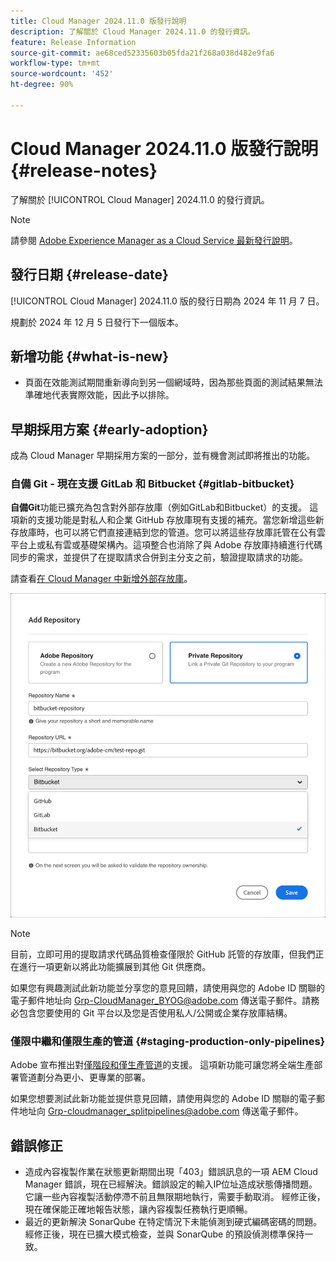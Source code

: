 ```yaml
---
title: Cloud Manager 2024.11.0 版發行說明
description: 了解關於 Cloud Manager 2024.11.0 的發行資訊。
feature: Release Information
source-git-commit: ae68ced52335603b05fda21f268a038d482e9fa6
workflow-type: tm+mt
source-wordcount: '452'
ht-degree: 90%

---
```


# Cloud Manager 2024.11.0 版發行說明 {#release-notes}

了解關於 [!UICONTROL Cloud Manager] 2024.11.0 的發行資訊。

>[!NOTE]
>
>請參閱 [Adobe Experience Manager as a Cloud Service 最新發行說明](https://experienceleague.adobe.com/zh-hant/docs/experience-manager-cloud-service/content/release-notes/home)。

## 發行日期 {#release-date}

<!-- SAVE FOR FUTURE POSSIBLE USE No notable bugs or features for the September release of Cloud Manager. -->

[!UICONTROL Cloud Manager] 2024.11.0 版的發行日期為 2024 年 11 月 7 日。

規劃於 2024 年 12 月 5 日發行下一個版本。

## 新增功能 {#what-is-new}

* 頁面在效能測試期間重新導向到另一個網域時，因為那些頁面的測試結果無法準確地代表實際效能，因此予以排除。<!-- (CMGR-5637) -->

## 早期採用方案 {#early-adoption}

成為 Cloud Manager 早期採用方案的一部分，並有機會測試即將推出的功能。

### 自備 Git - 現在支援 GitLab 和 Bitbucket {#gitlab-bitbucket}

<!-- BOTH CS & AMS -->

**自備Git**&#x200B;功能已擴充為包含對外部存放庫（例如GitLab和Bitbucket）的支援。 這項新的支援功能是對私人和企業 GitHub 存放庫現有支援的補充。當您新增這些新存放庫時，也可以將它們直接連結到您的管道。您可以將這些存放庫託管在公有雲平台上或私有雲或基礎架構內。這項整合也消除了與 Adobe 存放庫持續進行代碼同步的需求，並提供了在提取請求合併到主分支之前，驗證提取請求的功能。

請查看[在 Cloud Manager 中新增外部存放庫](/help/managing-code/external-repositories.md)。

![新增存放庫對話框](/help/release-notes/assets/repositories-add-release-notes.png)

>[!NOTE]
>
>目前，立即可用的提取請求代碼品質檢查僅限於 GitHub 託管的存放庫，但我們正在進行一項更新以將此功能擴展到其他 Git 供應商。

如果您有興趣測試此新功能並分享您的意見回饋，請使用與您的 Adobe ID 關聯的電子郵件地址向 [Grp-CloudManager_BYOG@adobe.com](mailto:Grp-CloudManager_BYOG@adobe.com) 傳送電子郵件。請務必包含您要使用的 Git 平台以及您是否使用私人/公開或企業存放庫結構。

### 僅限中繼和僅限生產的管道 {#staging-production-only-pipelines}

Adobe 宣布推出對[僅階段和僅生產管道](/help/using/stage-prod-only.md)的支援。 這項新功能可讓您將全端生產部署管道劃分為更小、更專業的部署。

如果您想要測試此新功能並提供意見回饋，請使用與您的 Adobe ID 關聯的電子郵件地址向 [Grp-cloudmanager_splitpipelines@adobe.com](mailto:Grp-cloudmanager_splitpipelines@adobe.com) 傳送電子郵件。

## 錯誤修正

* 造成內容複製作業在狀態更新期間出現「403」錯誤訊息的一項 AEM Cloud Manager 錯誤，現在已經解決。錯誤設定的輸入IP位址造成狀態傳播問題。 它讓一些內容複製活動停滯不前且無限期地執行，需要手動取消。 經修正後，現在確保能正確地報告狀態，讓內容複製任務執行更順暢。<!-- (CMGR-62739) -->
* 最近的更新解決 SonarQube 在特定情況下未能偵測到硬式編碼密碼的問題。經修正後，現在已擴大模式檢查，並與 SonarQube 的預設偵測標準保持一致。<!-- CMGR-62682 -->

<!-- Known Issues {#known-issues}

* A -->
